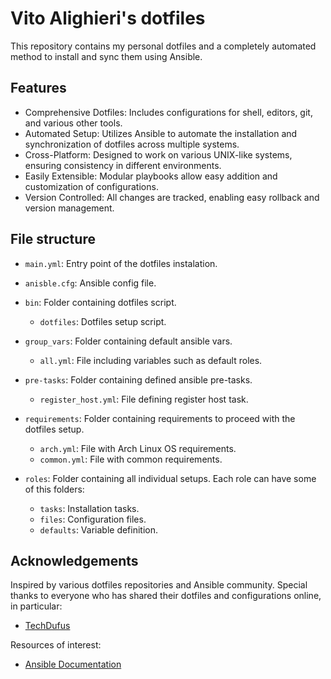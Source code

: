# Vito Alighieri's dotfiles

This repository contains my personal dotfiles and a completely automated method to install and sync them using Ansible. 


## Features

- Comprehensive Dotfiles: Includes configurations for shell, editors, git, and various other tools.
- Automated Setup: Utilizes Ansible to automate the installation and synchronization of dotfiles across multiple systems.
- Cross-Platform: Designed to work on various UNIX-like systems, ensuring consistency in different environments.
- Easily Extensible: Modular playbooks allow easy addition and customization of configurations.
- Version Controlled: All changes are tracked, enabling easy rollback and version management.
## File structure

 - `main.yml`: Entry point of the dotfiles instalation.

 - `anisble.cfg`: Ansible config file.

 - `bin`: Folder containing dotfiles script.
    - `dotfiles`: Dotfiles setup script.

 - `group_vars`: Folder containing default ansible vars.
    - `all.yml`: File including variables such as default roles.

 - `pre-tasks`: Folder containing defined ansible pre-tasks.
    - `register_host.yml`: File defining register host task.

 - `requirements`: Folder containing requirements to proceed with the dotfiles setup.
    - `arch.yml`: File with Arch Linux OS requirements.
    - `common.yml`: File with common requirements.

 - `roles`: Folder containing all individual setups. Each role can have some of this folders:
    - `tasks`: Installation tasks.
    - `files`: Configuration files.
    - `defaults`: Variable definition.

## Acknowledgements

Inspired by various dotfiles repositories and Ansible community. Special thanks to everyone who has shared their dotfiles and configurations online, in particular:
 - [TechDufus](https://github.com/TechDufus/dotfiles)

Resources of interest:
 - [Ansible Documentation](https://docs.ansible.com/)

